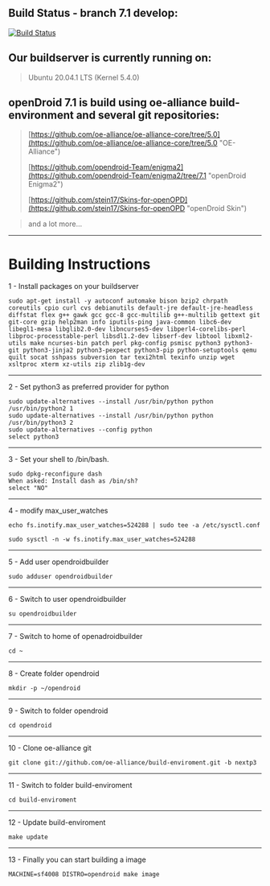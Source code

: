 ## Build Status - branch 7.1  develop: ##
[![Build Status](https://travis-ci.org/opendroid-Team/enigma2.svg?branch=7.1)](https://travis-ci.org/opendroid-Team/enigma2)

## Our buildserver is currently running on: ##

> Ubuntu 20.04.1 LTS (Kernel 5.4.0)

## openDroid 7.1 is build using oe-alliance build-environment and several git repositories: ##

> [https://github.com/oe-alliance/oe-alliance-core/tree/5.0](https://github.com/oe-alliance/oe-alliance-core/tree/5.0 "OE-Alliance")
> 
> [https://github.com/opendroid-Team/enigma2](https://github.com/opendroid-Team/enigma2/tree/7.1 "openDroid Enigma2")
> 
> [https://github.com/stein17/Skins-for-openOPD](https://github.com/stein17/Skins-for-openOPD "openDroid Skin")

> and a lot more...


----------

# Building Instructions #

1 - Install packages on your buildserver

    sudo apt-get install -y autoconf automake bison bzip2 chrpath coreutils cpio curl cvs debianutils default-jre default-jre-headless diffstat flex g++ gawk gcc gcc-8 gcc-multilib g++-multilib gettext git git-core gzip help2man info iputils-ping java-common libc6-dev libegl1-mesa libglib2.0-dev libncurses5-dev libperl4-corelibs-perl libproc-processtable-perl libsdl1.2-dev libserf-dev libtool libxml2-utils make ncurses-bin patch perl pkg-config psmisc python3 python3-git python3-jinja2 python3-pexpect python3-pip python-setuptools qemu quilt socat sshpass subversion tar texi2html texinfo unzip wget xsltproc xterm xz-utils zip zlib1g-dev 
    
----------
2 - Set python3 as preferred provider for python

    sudo update-alternatives --install /usr/bin/python python /usr/bin/python2 1
    sudo update-alternatives --install /usr/bin/python python /usr/bin/python3 2
    sudo update-alternatives --config python
    select python3
    
----------    
3 - Set your shell to /bin/bash.

    sudo dpkg-reconfigure dash
    When asked: Install dash as /bin/sh?
    select "NO"

----------
4 - modify max_user_watches

    echo fs.inotify.max_user_watches=524288 | sudo tee -a /etc/sysctl.conf

    sudo sysctl -n -w fs.inotify.max_user_watches=524288

----------

5 - Add user opendroidbuilder

    sudo adduser opendroidbuilder

----------
6 - Switch to user opendroidbuilder

    su opendroidbuilder

----------
7 - Switch to home of openadroidbuilder

    cd ~

----------
8 - Create folder opendroid

    mkdir -p ~/opendroid

----------
9 - Switch to folder opendroid

    cd opendroid

----------
10 - Clone oe-alliance git

    git clone git://github.com/oe-alliance/build-enviroment.git -b nextp3

----------
11 - Switch to folder build-enviroment

    cd build-enviroment

----------
12 - Update build-enviroment

    make update

----------
13 - Finally you can start building a image

    MACHINE=sf4008 DISTRO=opendroid make image
